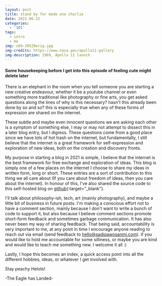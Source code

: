 ```yaml
---
layout: post
title: stand by for mode one charlie
date: 2021-06-22
categories:
  - '101'
tags:
  - intro
  - me
img: s69-39529orig.jpg
img-credits: https://www.nasa.gov/apollo11-gallery
img-description: 1969, Apollo 11 launch
---
```


<h4>Some housekeeping before I get into this episode of feeling cute might delete later</h4>

There is an elephant in the room when you tell someone you are starting a new creative endeavour, whether it be a youtube channel or even something more traditional like photography or fine arts, you get asked questions along the lines of why is this necessary? hasn't this already been done by so and so? this is especially true when any of these forms of expression are shared on the internet.

These subtle and maybe even innocent questions we are asking each other is a symptom of something else, I may or may not attempt to dissect this in a later blog entry, but I digress. These questions come from a good place since we have lots of hot trash on the internet, but fundamentally, I still believe that the internet is a great framework for self-expression and exploration of new ideas, both on the creation and discovery fronts.

My purpose in starting a blog in 2021 is simple, I believe that the internet is the best framework for free exchange and exploration of ideas. This blog is simply one of a few places on the internet I choose to share my ideas in written form, long or short. These entries are a sort of contribution to this thing we all care about (If you care about freedom of ideas, then you care about the internet). In honour of this, I've also shared the source code to this self-hosted blog on [github](https://github.com/sadiqawos/sadiqawos.github.io){:target="_blank"}.

I'll talk about philosophy-ish, tech, art (mainly photography), and maybe a little bit of business in future posts. I'm making a conscious effort not to have a comment section, mainly because I don't want to write a bunch of code to support it, but also because I believe comment sections promote short-form feedback and sometimes garbage communication. It has also never been my way of sharing feedback. That being said, accountability is very important to me, at any point in time I encourage anyone reading to reach out via email (send feedback to [hello@sadiqawosanmi.com](mailto:hello@sadiqawosanmi.com?subject=Hey%20Sadiq)). if you would like to hold me accountable for some silliness, or maybe you are kind and would like to teach me something new. I welcome it all :)

Lastly, I hope this becomes an index, a quick access point into all the different hobbies, ideas, or whatever I get involved with.

Stay peachy Helots!

-The Eagle has Landed-
